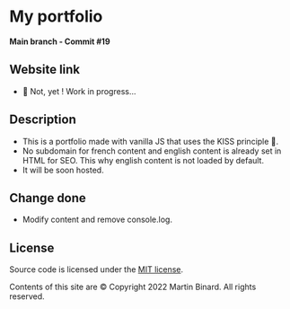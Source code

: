 # My portfolio

**Main branch - Commit #19**

## Website link

* :construction: Not, yet ! Work in progress...

## Description

* This is a portfolio made with vanilla JS that uses the KISS principle :raised_hands:.
* No subdomain for french content and english content is already set in HTML for SEO. This why english content is not loaded by default.
* It will be soon hosted.

## Change done

* Modify content and remove console.log.

## License

Source code is licensed under the [MIT license](http://opensource.org/licenses/mit-license.php).

Contents of this site are © Copyright 2022 Martin Binard. All rights reserved.